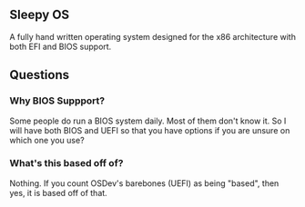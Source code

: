 ## Sleepy OS
A fully hand written operating system designed for the
x86 architecture with both EFI and BIOS support.


## Questions


### Why BIOS Suppport?
Some people do run a BIOS system daily. Most of them don't know
it. So I will have both BIOS and UEFI so that you have options
if you are unsure on which one you use?

### What's this based off of?
Nothing. If you count OSDev's barebones (UEFI) as being "based",
then yes, it is based off of that.